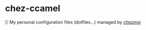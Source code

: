 # chez-ccamel
🗄️ My personal configuration files (dotfiles...) managed by [chezmoi](https://chezmoi.io/)
